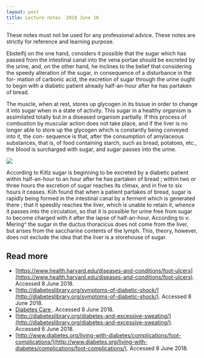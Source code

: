 ```yaml
---
layout: post
title: Lecture notes  2018 June 10
---
```


These notes must not be used for any professional advice. These notes are strictly for reference and learning purpose.

Ebsteifij on the one hand, considers it possible that the sugar which has passed from the intestinal canal into the vena portae should be excreted by the urine, and, on the other hand, he inclines to the belief that considering the speedy alteration of the sugar, in consequence of a disturbance in the for- mation of carbonic acid, the excretion of sugar through the urine ought to begin with a diabetic patient already half-an-hour after he has partaken of bread.

The muscle, when at rest, stores up glycogen in its tissue in order to change it into sugar when in a state of activity. This sugar in a healthy organism is assimilated totally but in a diseased organism partially. If this process of combustion by muscular action does not take place, and if the liver is no longer able to store up the glycogen which is constantly being conveyed into it, the con- sequence is that, after the consumption of amylaceous substances, that is, of food containing starch, such as bread, potatoes, etc., the blood is surcharged with sugar, and sugar passes into the urine.

<img src='/images/post/diabetes+and+weight+gain.jpg' class='post_img' />

According to Kitlz sugar is beginning to be excreted by a diabetic patient within half-an-hour to an hour after he has partaken of bread ; within two or three hours the excretion of sugar reaches its climax, and in five to six hours it ceases. Kiih found that when a patient partakes of bread, sugar is rapidly being formed in the intestinal canal by a ferment which is generated there ; that it speedily reaches the liver, which is unable to retain it, whence it passes into the circulation, so that it is possible for urine free from sugar to become charged with it after the lapse of half-an-hour. According to v. Mering^ the sugar in the ductus thoracicus does not come from the liver, but arises from the saccharine contents of the lymph. This, theory, however, does not exclude the idea that the liver is a storehouse of sugar.

## Read more

* [https://www.health.harvard.edu/diseases-and-conditions/foot-ulcers](https://www.health.harvard.edu/diseases-and-conditions/foot-ulcers). Accessed 8 June 2018. 
* [http://diabeteslibrary.org/symptoms-of-diabetic-shock/](http://diabeteslibrary.org/symptoms-of-diabetic-shock/). Accessed 8 June 2018. 
* [ Diabetes Care ](https://health.ucsd.edu/specialties/endo/diabetes/Pages/default.aspx). Accessed 8 June 2018. 
* [http://diabeteslibrary.org/diabetes-and-excessive-sweating/](http://diabeteslibrary.org/diabetes-and-excessive-sweating/). Accessed 6 June 2018. 
* [http://www.diabetes.org/living-with-diabetes/complications/foot-complications/](http://www.diabetes.org/living-with-diabetes/complications/foot-complications/). Accessed 8 June 2018. 

